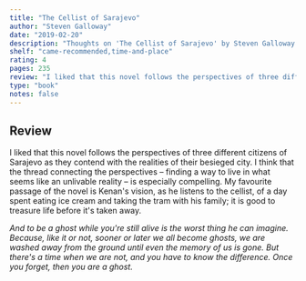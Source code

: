 ```yaml
---
title: "The Cellist of Sarajevo"
author: "Steven Galloway"
date: "2019-02-20"
description: "Thoughts on 'The Cellist of Sarajevo' by Steven Galloway."
shelf: "came-recommended,time-and-place"
rating: 4
pages: 235
review: "I liked that this novel follows the perspectives of three different citizens of Sarajevo as they contend with the realities of their besieged city. I think that the thread connecting the perspectives – finding a way to live in what seems like an unlivable reality – is especially compelling. My favourite passage of the novel is Kenan's vision, as he listens to the cellist, of a day spent eating ice cream and taking the tram with his family; it is good to treasure life before it's taken away. <br/><br/><i>And to be a ghost while you're still alive is the worst thing he can imagine. Because, like it or not, sooner or later we all become ghosts, we are washed away from the ground until even the memory of us is gone. But there's a time when we are not, and you have to know the difference. Once you forget, then you are a ghost.</i>"
type: "book"
notes: false
---
```


## Review

I liked that this novel follows the perspectives of three different citizens of Sarajevo as they contend with the realities of their besieged city. I think that the thread connecting the perspectives – finding a way to live in what seems like an unlivable reality – is especially compelling. My favourite passage of the novel is Kenan's vision, as he listens to the cellist, of a day spent eating ice cream and taking the tram with his family; it is good to treasure life before it's taken away.

_And to be a ghost while you're still alive is the worst thing he can imagine. Because, like it or not, sooner or later we all become ghosts, we are washed away from the ground until even the memory of us is gone. But there's a time when we are not, and you have to know the difference. Once you forget, then you are a ghost._
